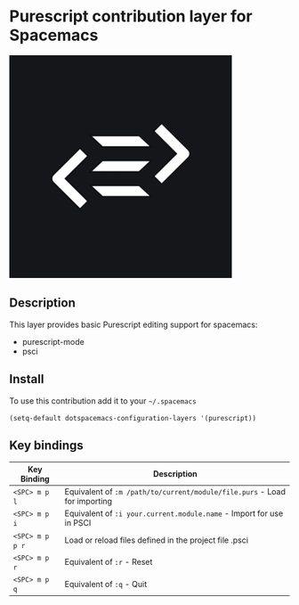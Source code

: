 # Purescript contribution layer for Spacemacs

![logo](img/purescript-logo.png)

## Description

This layer provides basic Purescript editing support for spacemacs:
- purescript-mode
- psci

## Install

To use this contribution add it to your `~/.spacemacs`

```elisp
(setq-default dotspacemacs-configuration-layers '(purescript))
```

## Key bindings

Key Binding     | Description
----------------|------------------------------------------------------------
`<SPC> m p l`   | Equivalent of `:m /path/to/current/module/file.purs` - Load <file> for importing
`<SPC> m p i`   | Equivalent of `:i your.current.module.name` - Import <module> for use in PSCI
`<SPC> m p p r` | Load or reload files defined in the project file .psci
`<SPC> m p r`   | Equivalent of `:r` - Reset
`<SPC> m p q`   | Equivalent of `:q` - Quit
